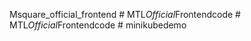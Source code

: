 Msquare_official_frontend
#   M T L _ O f f i c i a l _ F r o n t e n d c o d e  
 #   M T L _ O f f i c i a l _ F r o n t e n d c o d e  
 #   m i n i k u b e d e m o  
 